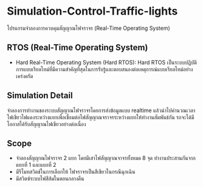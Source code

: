 # Simulation-Control-Traffic-lights
โปรแกรมจำลองการควบคุมสัญญาณไฟจราจร (Real-Time Operating System)

## RTOS (Real-Time Operating System)
- Hard Real-Time Operating System (Hard RTOS): Hard RTOS เป็นระบบปฏิบัติการแบบเรียลไทม์ที่มีความสำคัญที่สุดในการรับรู้และตอบสนองต่อเหตุการณ์แบบเรียลไทม์อย่างเคร่งครัด
  
## Simulation Detail
จำลองการทำงานของระบบสัญญาณไฟจราจรโดยการส่งข้อมูลแบบ realtime แล้วนำไปคำนวณเวลาไฟเขียวไฟแดงระหว่างแยกเพื่อเชื่อมต่อไฟสัญญาณจราจรระหว่างแยกให้ทำงานสัมพันธ์กัน รถจะได้มีโอกาสได้รับสัญญาณไฟเขียวอย่างต่อเนื่อง

## Scope
-  จำลองสัญญาณไฟจราจร 2 แยก โดยมีเสาไฟสัญญาณจาจรทั้งหมด 8 จุด ทำงานประสานกันจากแยกที่ 1 และแยกที่ 2
-  มีรีโมทสวิตช์ในการเลือกให้ ไฟจราจรเป็นสีเขียวในกรณีฉุกเฉิน
-  มีสวิตซ์ระบบไฟสีส้มในตอนกลางคืน 
